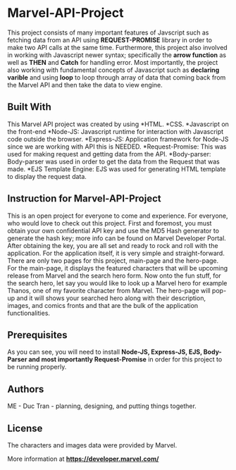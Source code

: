 # Marvel-API-Project
This project consists of many important features of Javscript such as fetching data from an API using **REQUEST-PROMISE** library in order to make two API calls at the same time. Furthermore, this project also involved in working with Javascript newer syntax; specifically the **arrow function** as well as **THEN** and **Catch** for handling error. Most importantly, the project also working with fundamental concepts of Javascript such as **declaring varible** and using **loop** to loop through array of data that coming back from the Marvel API and then take the data to view engine.

## Built With
This Marvel API project was created by using 
*HTML.
*CSS.
*Javascript on the front-end
*Node-JS: Javascript runtime for interaction with Javascript code outside the browser.
*Express-JS: Application framework for Node-JS since we are working with API this is NEEDED.
*Request-Promise: This was used for making request and getting data from the API.
*Body-parser: Body-parser was used in order to get the data from the Request that was made.
*EJS Template Engine: EJS was used for generating HTML template to display the request data.

## Instruction for Marvel-API-Project
This is an open project for everyone to come and experience. For everyone, who would love to check out this project. First and foremost, you must obtain your own confidential API key and use the MD5 Hash generator to generate the hash key; more info can be found on Marvel Developer Portal. After obtaining the key, you are all set and ready to rock and roll with the application. For the application itself, it is very simple and straight-forward. There are only two pages for this project, main-page and the hero-page. For the main-page, it displays the featured characters that will be upcoming release from Marvel and the search hero form. Now onto the fun stuff, for the search hero, let say you would like to look up a Marvel hero for example Thanos, one of my favorite character from Marvel. The hero-page will pop-up and it will shows your searched hero along with their description, images, and comics fronts and that are the bulk of the application functionalities. 

## Prerequisites
As you can see, you will need to install **Node-JS, Express-JS, EJS, Body-Parser and most importantly Request-Promise** in order for this project to be running properly. 

## Authors
ME - Duc Tran - planning, designing, and putting things together.

## License
The characters and images data were provided by Marvel.

More information at **https://developer.marvel.com/**


